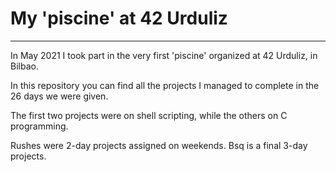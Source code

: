 # My 'piscine' at 42 Urduliz
---

In May 2021 I took part in the very first 'piscine' organized at 42 Urduliz, in Bilbao.

In this repository you can find all the projects I managed to complete in the 26 days we were given. 

The first two projects were on shell scripting, while the others on C programming.

Rushes were 2-day projects assigned on weekends. Bsq is a final 3-day projects.
